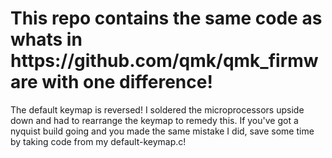 <h1> This repo contains the same code as whats in https://github.com/qmk/qmk_firmware with one difference! </h1>
<p> The default keymap is reversed! I soldered the microprocessors upside down and had to rearrange the keymap to remedy this. If you've got a nyquist build going and you made the same mistake I did, save some time by taking code from my default-keymap.c! </p>
